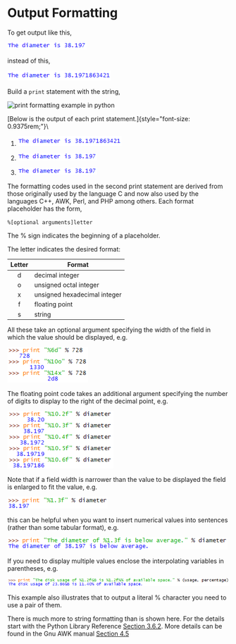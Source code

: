 # Output Formatting

To get output like this,

![.](24_output_formatting_0.gif)

instead of this,

![.](24_output_formatting_1.gif)

Build a `print` statement with the
string,

![print formatting example in
python](24_print_format.png)

[Below is the output of each print
statement.]{style="font-size: 0.9375rem;"}\

1.  ![.](24_output_formatting_1.gif)

2.  ![.](24_output_formatting_0.gif)

3.  ![.](24_output_formatting_0.gif)

The formatting codes used in the second print statement are derived from
those originally used by the language C and now also used by the
languages C++, AWK, Perl, and PHP among others. Each format placeholder
has the form,

```plaintext
%[optional arguments]letter
```

The % sign indicates the beginning of a placeholder.

The letter indicates the desired format:

  Letter  | Format
  :------:|------------------------------
  d       | decimal integer
  o       | unsigned octal integer
  x       | unsigned hexadecimal integer
  f       | floating point
  s       | string
  
All these take an optional argument specifying the width of the field in
which the value should be displayed, e.g.

![.](24_output_formatting_5.gif)

The floating point code takes an additional argument specifying the
number of digits to display to the right of the decimal point, e.g.

![.](24_output_formatting_6.gif)

Note that if a field width is narrower than the value to be displayed
the field is enlarged to fit the value, e.g.

![.](24_output_formatting_7.gif)

this can be helpful when you want to insert numerical values into
sentences (rather than some tabular format), e.g.

![.](24_output_formatting_8.gif)

If you need to display multiple values enclose the interpolating
variables in parentheses, e.g.

![.](24_output_formatting_9.gif)

This example also illustrates that to output a literal % character you
need to use a pair of them.

There is much more to string formatting than is shown here. For the
details start with the Python Library Reference [Section
3.6.2](http://www.python.org/doc/current/lib/typesseq-strings.html).
More details can be found in the Gnu AWK manual [Section
4.5](http://www.gnu.org/manual/gawk/gawk.html#Basic-Printf)
